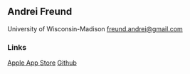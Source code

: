 ## Andrei Freund
University of Wisconsin-Madison
freund.andrei@gmail.com

### Links
[Apple App Store](https://apps.apple.com/us/developer/andrei-freund/id1202602155)
[Github](https://github.com/BUGSYTHEBEAN)

